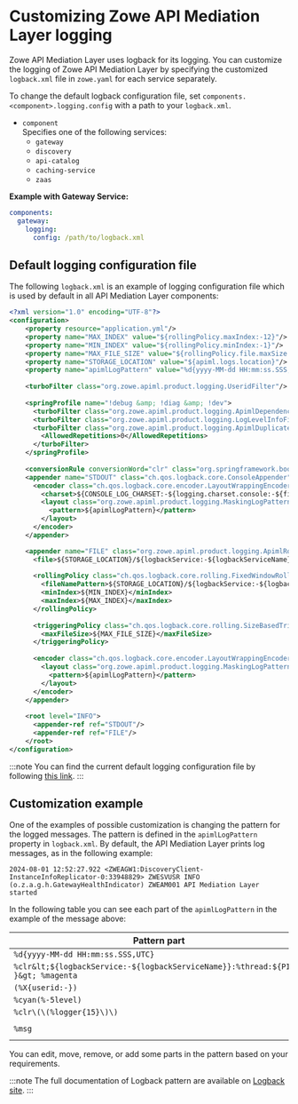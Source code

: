 # Customizing Zowe API Mediation Layer logging

Zowe API Mediation Layer uses logback for its logging. You can customize the logging of Zowe API Mediation Layer by specifying the customized `logback.xml` file in `zowe.yaml` for each service separately.

To change the default logback configuration file, set `components.<component>.logging.config` with a path to your `logback.xml`.

* `component`  
  Specifies one of the following services:
    - `gateway`
    - `discovery`
    - `api-catalog`
    - `caching-service`
    - `zaas`

**Example with Gateway Service:**

```yaml
components:
  gateway:
    logging:
      config: /path/to/logback.xml
```

## Default logging configuration file

The following `logback.xml` is an example of logging configuration file which is used by default in all API Mediation Layer components:

```xml
<?xml version="1.0" encoding="UTF-8"?>
<configuration>
    <property resource="application.yml"/>
    <property name="MAX_INDEX" value="${rollingPolicy.maxIndex:-12}"/>
    <property name="MIN_INDEX" value="${rollingPolicy.minIndex:-1}"/>
    <property name="MAX_FILE_SIZE" value="${rollingPolicy.file.maxSize:-50MB}"/>
    <property name="STORAGE_LOCATION" value="${apiml.logs.location}"/>
    <property name="apimlLogPattern" value="%d{yyyy-MM-dd HH:mm:ss.SSS,UTC} %clr&lt;${logbackService:-${logbackServiceName}}:%thread:${PID:- }&gt; %magenta(%X{userid:-}) %cyan(%-5level) %clr\(\(%logger{15}\)\) %msg%n"/>
  
    <turboFilter class="org.zowe.apiml.product.logging.UseridFilter"/>
  
    <springProfile name="!debug &amp; !diag &amp; !dev">
      <turboFilter class="org.zowe.apiml.product.logging.ApimlDependencyLogHider"/>
      <turboFilter class="org.zowe.apiml.product.logging.LogLevelInfoFilter"/>
      <turboFilter class="org.zowe.apiml.product.logging.ApimlDuplicateMessagesFilter">
        <AllowedRepetitions>0</AllowedRepetitions>
      </turboFilter>
    </springProfile>
  
    <conversionRule conversionWord="clr" class="org.springframework.boot.logging.logback.ColorConverter"/>
    <appender name="STDOUT" class="ch.qos.logback.core.ConsoleAppender">
      <encoder class="ch.qos.logback.core.encoder.LayoutWrappingEncoder">
        <charset>${CONSOLE_LOG_CHARSET:-${logging.charset.console:-${file.encoding:-UTF-8}}}</charset>
        <layout class="org.zowe.apiml.product.logging.MaskingLogPatternLayout">
          <pattern>${apimlLogPattern}</pattern>
        </layout>
      </encoder>
    </appender>

    <appender name="FILE" class="org.zowe.apiml.product.logging.ApimlRollingFileAppender">
      <file>${STORAGE_LOCATION}/${logbackService:-${logbackServiceName}}.log</file>
  
      <rollingPolicy class="ch.qos.logback.core.rolling.FixedWindowRollingPolicy">
        <fileNamePattern>${STORAGE_LOCATION}/${logbackService:-${logbackServiceName}}.%i.log</fileNamePattern>
        <minIndex>${MIN_INDEX}</minIndex>
        <maxIndex>${MAX_INDEX}</maxIndex>
      </rollingPolicy>
  
      <triggeringPolicy class="ch.qos.logback.core.rolling.SizeBasedTriggeringPolicy">
        <maxFileSize>${MAX_FILE_SIZE}</maxFileSize>
      </triggeringPolicy>
  
      <encoder class="ch.qos.logback.core.encoder.LayoutWrappingEncoder">
        <layout class="org.zowe.apiml.product.logging.MaskingLogPatternLayout">
          <pattern>${apimlLogPattern}</pattern>
        </layout>
      </encoder>
    </appender>
  
    <root level="INFO">
      <appender-ref ref="STDOUT"/>
      <appender-ref ref="FILE"/>
    </root>
</configuration>
```

:::note
You can find the current default logging configuration file by following [this link](https://github.com/zowe/api-layer/blob/v2.x.x/apiml-common/src/main/resources/logback.xml).
:::

## Customization example

One of the examples of possible customization is changing the pattern for the logged messages. The pattern is defined in the `apimlLogPattern` property in `logback.xml`. By default, the API Mediation Layer prints log messages, as in the following example:
```log
2024-08-01 12:52:27.922 <ZWEAGW1:DiscoveryClient-InstanceInfoReplicator-0:33948829> ZWESVUSR INFO (o.z.a.g.h.GatewayHealthIndicator) ZWEAM001 API Mediation Layer started
```
In the following table you can see each part of the `apimlLogPattern` in the example of the message above:

| Pattern part                                                                      | Message part                                                  |
|-----------------------------------------------------------------------------------|---------------------------------------------------------------|
| `%d{yyyy-MM-dd HH:mm:ss.SSS,UTC}`                                                 | `2024-08-01 12:52:27.922`                                     |
| `%clr&lt;${logbackService:-${logbackServiceName}}:%thread:${PID:- }&gt; %magenta` | `<ZWEAGW1:DiscoveryClient-InstanceInfoReplicator-0:33948829>` |
| `(%X{userid:-})`                                                                  | `ZWESVUSR`                                                    |
| `%cyan(%-5level)`                                                                 | `INFO`                                                        |
| `%clr\(\(%logger{15}\)\)`                                                         | `(o.z.a.g.h.GatewayHealthIndicator)`                          |
| `%msg`                                                                            | `ZWEAM001 API Mediation Layer started`                        |

You can edit, move, remove, or add some parts in the pattern based on your requirements.

:::note
The full documentation of Logback pattern are available on [Logback site](https://logback.qos.ch/manual/layouts.html#ClassicPatternLayout).
:::